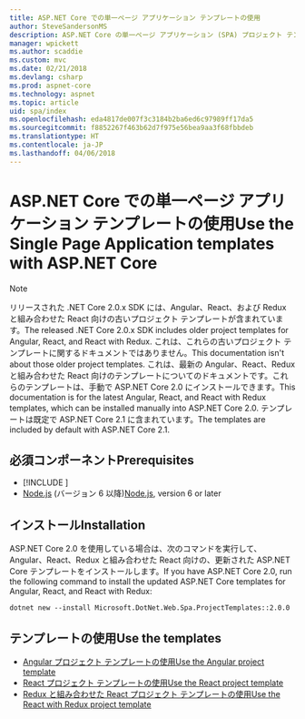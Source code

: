 ```yaml
---
title: ASP.NET Core での単一ページ アプリケーション テンプレートの使用
author: SteveSandersonMS
description: ASP.NET Core の単一ページ アプリケーション (SPA) プロジェクト テンプレートをインストールして、作業を開始する方法を説明します。
manager: wpickett
ms.author: scaddie
ms.custom: mvc
ms.date: 02/21/2018
ms.devlang: csharp
ms.prod: aspnet-core
ms.technology: aspnet
ms.topic: article
uid: spa/index
ms.openlocfilehash: eda4817de007f3c3184b2ba6ed6c97989ff17da5
ms.sourcegitcommit: f8852267f463b62d7f975e56bea9aa3f68fbbdeb
ms.translationtype: HT
ms.contentlocale: ja-JP
ms.lasthandoff: 04/06/2018
---
```

# <a name="use-the-single-page-application-templates-with-aspnet-core"></a><span data-ttu-id="688e3-103">ASP.NET Core での単一ページ アプリケーション テンプレートの使用</span><span class="sxs-lookup"><span data-stu-id="688e3-103">Use the Single Page Application templates with ASP.NET Core</span></span>

> [!NOTE]
> <span data-ttu-id="688e3-104">リリースされた .NET Core 2.0.x SDK には、Angular、React、および Redux と組み合わせた React 向けの古いプロジェクト テンプレートが含まれています。</span><span class="sxs-lookup"><span data-stu-id="688e3-104">The released .NET Core 2.0.x SDK includes older project templates for Angular, React, and React with Redux.</span></span> <span data-ttu-id="688e3-105">これは、これらの古いプロジェクト テンプレートに関するドキュメントではありません。</span><span class="sxs-lookup"><span data-stu-id="688e3-105">This documentation isn't about those older project templates.</span></span> <span data-ttu-id="688e3-106">これは、最新の Angular、React、Redux と組み合わせた React 向けのテンプレートについてのドキュメントです。これらのテンプレートは、手動で ASP.NET Core 2.0 にインストールできます。</span><span class="sxs-lookup"><span data-stu-id="688e3-106">This documentation is for the latest Angular, React, and React with Redux templates, which can be installed manually into ASP.NET Core 2.0.</span></span> <span data-ttu-id="688e3-107">テンプレートは既定で ASP.NET Core 2.1 に含まれています。</span><span class="sxs-lookup"><span data-stu-id="688e3-107">The templates are included by default with ASP.NET Core 2.1.</span></span>

## <a name="prerequisites"></a><span data-ttu-id="688e3-108">必須コンポーネント</span><span class="sxs-lookup"><span data-stu-id="688e3-108">Prerequisites</span></span>

* [!INCLUDE [](~/includes/net-core-sdk-download-link.md)]
* <span data-ttu-id="688e3-109">[Node.js](https://nodejs.org) (バージョン 6 以降)</span><span class="sxs-lookup"><span data-stu-id="688e3-109">[Node.js](https://nodejs.org), version 6 or later</span></span>

## <a name="installation"></a><span data-ttu-id="688e3-110">インストール</span><span class="sxs-lookup"><span data-stu-id="688e3-110">Installation</span></span>

<span data-ttu-id="688e3-111">ASP.NET Core 2.0 を使用している場合は、次のコマンドを実行して、Angular、React、Redux と組み合わせた React 向けの、更新された ASP.NET Core テンプレートをインストールします。</span><span class="sxs-lookup"><span data-stu-id="688e3-111">If you have ASP.NET Core 2.0, run the following command to install the updated ASP.NET Core templates for Angular, React, and React with Redux:</span></span>

```console
dotnet new --install Microsoft.DotNet.Web.Spa.ProjectTemplates::2.0.0
```

## <a name="use-the-templates"></a><span data-ttu-id="688e3-112">テンプレートの使用</span><span class="sxs-lookup"><span data-stu-id="688e3-112">Use the templates</span></span>

- [<span data-ttu-id="688e3-113">Angular プロジェクト テンプレートの使用</span><span class="sxs-lookup"><span data-stu-id="688e3-113">Use the Angular project template</span></span>](xref:spa/angular)
- [<span data-ttu-id="688e3-114">React プロジェクト テンプレートの使用</span><span class="sxs-lookup"><span data-stu-id="688e3-114">Use the React project template</span></span>](xref:spa/react)
- [<span data-ttu-id="688e3-115">Redux と組み合わせた React プロジェクト テンプレートの使用</span><span class="sxs-lookup"><span data-stu-id="688e3-115">Use the React with Redux project template</span></span>](xref:spa/react-with-redux)
